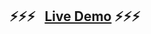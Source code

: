

### <h2 align="center"> ⚡️⚡️⚡️ &nbsp; [Live Demo](https://afternoon-atoll-93127.herokuapp.com/) ⚡️⚡️⚡️ </h2>

